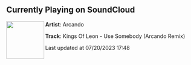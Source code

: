 ## Currently Playing on SoundCloud

[<img align="left" width="100" src="https://i1.sndcdn.com/artworks-lkpOKwL8fXe62pNr-0bsgOQ-t500x500.jpg">](https://soundcloud.com/arcando-official/use-somebody-arcando-remix)

**Artist**: Arcando 

**Track**: Kings Of Leon - Use Somebody (Arcando Remix)

Last updated at 07/20/2023 17:48
